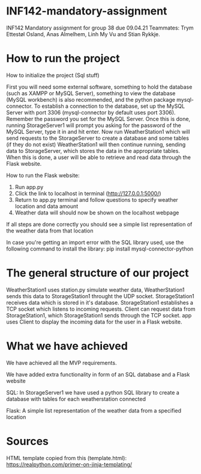 # INF142-mandatory-assignment
INF142 Mandatory assignment for group 38 due 09.04.21
Teammates: Trym Ettestøl Osland, Anas Almelhem, Linh My Vu and Stian Rykkje.  


# How to run the project

How to initialize the project (Sql stuff)

First you will need some external software, something to hold the database (such as XAMPP or MySQL Server), 
something to view the database (MySQL workbench) is also recommended, and the python package mysql-connector.
To establish a connection to the database, set up the MySQL Server with port 3306 
(mysql-connector by default uses port 3306). Remember the password you set for the MySQL Server. 
Once this is done, running StorageServer1 will prompt you asking for the password of the MySQL Server, type it in and hit enter.
Now run WeatherStation1 which will send requests to the StorageServer to create a database and some tables (if they do not exist)
WeatherStation1 will then continue running, sending data to StorageServer, which stores the data in the appropriate tables. 
When this is done, a user will be able to retrieve and read data through the Flask website.

How to run the Flask website: 
1. Run app.py
2. Click the link to localhost in terminal (http://127.0.0.1:5000/)
3. Return to app.py terminal and follow questions to specify weather location and data amount
4. Weather data will should now be shown on the localhost webpage

If all steps are done correctly you should see a simple list representation of the weather data from that location

In case you're getting an import error with the SQL library used, use the following command to install the library:
pip install mysql-connector-python

# The general structure of our project

WeatherStation1 uses station.py simulate weather data, 
WeatherStation1 sends this data to StorageStation1 throught the UDP socket. 
StorageStation1 receives data which is stored in it's database. 
StorageStation1 establishes a TCP socket which listens to incoming requests. 
Client can request data from StorageStation1, which StorageStation1 sends through the TCP socket. 
app uses Client to display the incoming data for the user in a Flask website. 

# What we have achieved
We have achieved all the MVP requirements. 

We have added extra functionality in form of an SQL database and a Flask website

SQL:
In StorageServer1 we have used a python SQL library to create a database with tables for each weatherstation connected

Flask: 
A simple list representation of the weather data from a specified location

# Sources 
HTML template copied from this (template.html):
https://realpython.com/primer-on-jinja-templating/